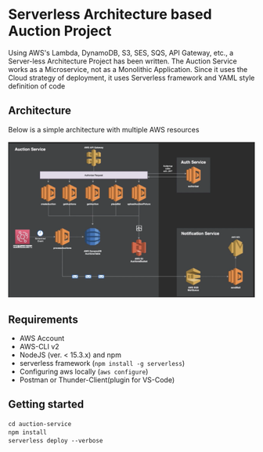 # Serverless Architecture based Auction Project

Using AWS's Lambda, DynamoDB, S3, SES, SQS, API Gateway, etc., a Server-less Architecture Project has been written. The Auction Service works as a Microservice, not as a Monolithic Application. Since it uses the Cloud strategy of deployment, it uses Serverless framework and YAML style definition of code

## Architecture

Below is a simple architecture with multiple AWS resources<br><br>
<img src="docs/sls_service.png" width="840">

## Requirements

- AWS Account
- AWS-CLI v2
- NodeJS (ver. < 15.3.x) and npm
- serverless framework (`npm install -g serverless`)
- Configuring aws locally (`aws configure`)
- Postman or Thunder-Client(plugin for VS-Code)

## Getting started

`cd auction-service` <br>
`npm install` <br>
`serverless deploy --verbose` <br>
